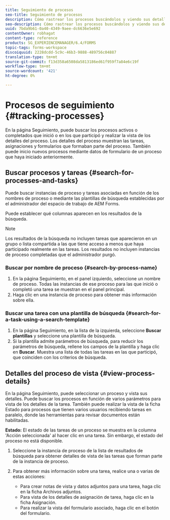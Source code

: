 ```yaml
---
title: Seguimiento de procesos
seo-title: Seguimiento de procesos
description: Cómo rastrear los procesos buscándolos y viendo sus detalles.
seo-description: Cómo rastrear los procesos buscándolos y viendo sus detalles.
uuid: 7bda9b61-0a40-4349-9aee-dc6636e5e692
contentOwner: robhagat
content-type: reference
products: SG_EXPERIENCEMANAGER/6.4/FORMS
topic-tags: forms-workspace
discoiquuid: 2228dcdd-5c9c-46b3-9888-489756c04887
translation-type: tm+mt
source-git-commit: f13d358a6508da5813186ed61f959f7a84e6c19f
workflow-type: tm+mt
source-wordcount: '421'
ht-degree: 0%

---
```



# Procesos de seguimiento {#tracking-processes}

En la página Seguimiento, puede buscar los procesos activos o completados que inició o en los que participó y realizar la vista de los detalles del proceso. Los detalles del proceso muestran las tareas, asignaciones y formularios que formaban parte del proceso. También puede inicio nuevos procesos mediante datos de formulario de un proceso que haya iniciado anteriormente.

## Buscar procesos y tareas {#search-for-processes-and-tasks}

Puede buscar instancias de proceso y tareas asociadas en función de los nombres de proceso o mediante las plantillas de búsqueda establecidas por el administrador del espacio de trabajo de AEM Forms.

Puede establecer qué columnas aparecen en los resultados de la búsqueda.

>[!NOTE]
>
>Los resultados de la búsqueda no incluyen tareas que aparecieron en un grupo o lista compartida a las que tiene acceso a menos que haya participado realmente en las tareas. Los resultados no incluyen instancias de proceso completadas que el administrador purgó.

### Buscar por nombre de proceso {#search-by-process-name}

1. En la página Seguimiento, en el panel izquierdo, seleccione un nombre de proceso. Todas las instancias de ese proceso para las que inició o completó una tarea se muestran en el panel principal.
1. Haga clic en una instancia de proceso para obtener más información sobre ella.

### Buscar una tarea con una plantilla de búsqueda {#search-for-a-task-using-a-search-template}

1. En la página Seguimiento, en la lista de la izquierda, seleccione **Buscar plantillas** y seleccione una plantilla de búsqueda.
1. Si la plantilla admite parámetros de búsqueda, para reducir los parámetros de búsqueda, rellene los campos de la plantilla y haga clic en **Buscar**. Muestra una lista de todas las tareas en las que participó, que coinciden con los criterios de búsqueda.

## Detalles del proceso de vista {#view-process-details}

En la página Seguimiento, puede seleccionar un proceso y vista sus detalles. Puede buscar los procesos en función de varios parámetros para vista de los detalles de la tarea. También puede realizar la vista de la ficha Estado para procesos que tienen varios usuarios recibiendo tareas en paralelo, donde las herramientas para revisar documentos están habilitadas.

**Estado:** El estado de las tareas de un proceso se muestra en la columna &#39;Acción seleccionada&#39; al hacer clic en una tarea. Sin embargo, el estado del proceso no está disponible.

1. Seleccione la instancia de proceso de la lista de resultados de búsqueda para obtener detalles de vista de las tareas que forman parte de la instancia de proceso.
1. Para obtener más información sobre una tarea, realice una o varias de estas acciones:

   * Para crear notas de vista y datos adjuntos para una tarea, haga clic en la ficha Archivos adjuntos.
   * Para vista de los detalles de asignación de tarea, haga clic en la ficha Asignación.
   * Para realizar la vista del formulario asociado, haga clic en el botón del formulario.

